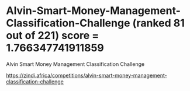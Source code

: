 # Alvin-Smart-Money-Management-Classification-Challenge (ranked 81 out of 221) score = 1.766347741911859

Alvin Smart Money Management Classification Challenge


https://zindi.africa/competitions/alvin-smart-money-management-classification-challenge
